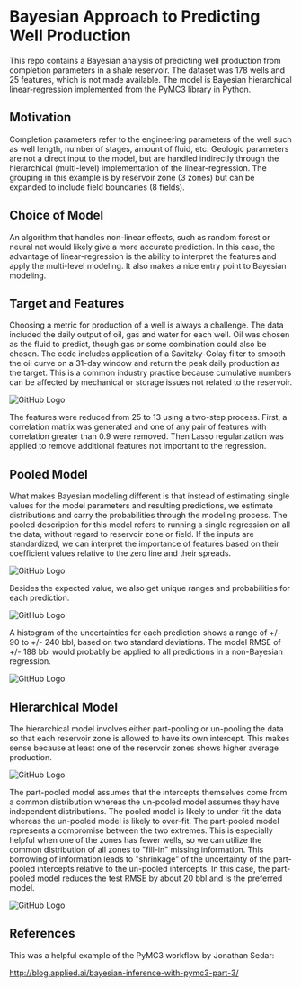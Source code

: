 # Bayesian Approach to Predicting Well Production

This repo contains a Bayesian analysis of predicting well production from completion parameters in a shale reservoir.  The dataset was 178 wells and 25 features, which is not made available.  The model is Bayesian hierarchical linear-regression implemented from the PyMC3 library in Python.

## Motivation

Completion parameters refer to the engineering parameters of the well such as well length, number of stages, amount of fluid, etc.  Geologic parameters are not a direct input to the model, but are handled indirectly through the hierarchical (multi-level) implementation of the linear-regression.  The grouping in this example is by reservoir zone (3 zones) but can be expanded to include field boundaries (8 fields).

## Choice of Model

An algorithm that handles non-linear effects, such as random forest or neural net would likely give a more accurate prediction.  In this case, the advantage of linear-regression is the ability to interpret the features and apply the multi-level modeling.  It also makes a nice entry point to Bayesian modeling.

## Target and Features

Choosing a metric for production of a well is always a challenge.  The data included the daily output of oil, gas and water for each well.  Oil was chosen as the fluid to predict, though gas or some combination could also be chosen.  The code includes application of a Savitzky-Golay filter to smooth the oil curve on a 31-day window and return the peak daily production as the target.  This is a common industry practice because cumulative numbers can be affected by mechanical or storage issues not related to the reservoir.

![GitHub Logo](/images/production_plot.png)

The features were reduced from 25 to 13 using a two-step process.  First, a correlation matrix was generated and one of any pair of features with correlation greater than 0.9 were removed.  Then Lasso regularization was applied to remove additional features not important to the regression.

## Pooled Model

What makes Bayesian modeling different is that instead of estimating single values for the model parameters and resulting predictions, we estimate distributions and carry the probabilities through the modeling process.  The pooled description for this model refers to running a single regression on all the data, without regard to reservoir zone or field.  If the inputs are standardized, we can interpret the importance of features based on their coefficient values relative to the zero line and their spreads.

![GitHub Logo](/images/coeff_pooled_rm.png)

Besides the expected value, we also get unique ranges and probabilities for each prediction.

![GitHub Logo](/images/pred_pooled_rm.png)

A histogram of the uncertainties for each prediction shows a range of +/- 90 to +/- 240 bbl, based on two standard deviations.  The model RMSE of +/- 188 bbl would probably be applied to all predictions in a non-Bayesian regression.

![GitHub Logo](/images/pred_uncertainty.png)

## Hierarchical Model

The hierarchical model involves either part-pooling or un-pooling the data so that each reservoir zone is allowed to have its own intercept.  This makes sense because at least one of the reservoir zones shows higher average production.

![GitHub Logo](/images/reservoir_violinplot.png)

The part-pooled model assumes that the intercepts themselves come from a common distribution whereas the un-pooled model assumes they have independent distributions.  The pooled model is likely to under-fit the data whereas the un-pooled model is likely to over-fit.  The part-pooled model represents a compromise between the two extremes.  This is especially helpful when one of the zones has fewer wells, so we can utilize the common distribution of all zones to "fill-in" missing information.  This borrowing of information leads to "shrinkage" of the uncertainty of the part-pooled intercepts relative to the un-pooled intercepts.  In this case, the part-pooled model reduces the test RMSE by about 20 bbl and is the preferred model.

![GitHub Logo](/images/b0_dist_reservoir_rm.png)

## References

This was a helpful example of the PyMC3 workflow by Jonathan Sedar:

http://blog.applied.ai/bayesian-inference-with-pymc3-part-3/
